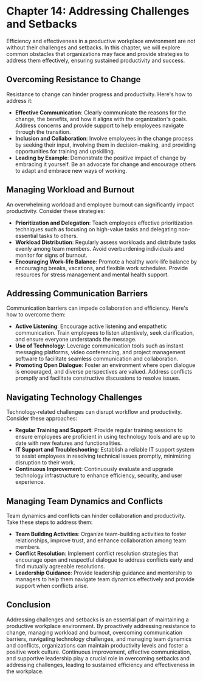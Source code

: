 Chapter 14: Addressing Challenges and Setbacks
==============================================

Efficiency and effectiveness in a productive workplace environment are not without their challenges and setbacks. In this chapter, we will explore common obstacles that organizations may face and provide strategies to address them effectively, ensuring sustained productivity and success.

Overcoming Resistance to Change
-------------------------------

Resistance to change can hinder progress and productivity. Here's how to address it:

* **Effective Communication**: Clearly communicate the reasons for the change, the benefits, and how it aligns with the organization's goals. Address concerns and provide support to help employees navigate through the transition.
* **Inclusion and Collaboration**: Involve employees in the change process by seeking their input, involving them in decision-making, and providing opportunities for training and upskilling.
* **Leading by Example**: Demonstrate the positive impact of change by embracing it yourself. Be an advocate for change and encourage others to adapt and embrace new ways of working.

Managing Workload and Burnout
-----------------------------

An overwhelming workload and employee burnout can significantly impact productivity. Consider these strategies:

* **Prioritization and Delegation**: Teach employees effective prioritization techniques such as focusing on high-value tasks and delegating non-essential tasks to others.
* **Workload Distribution**: Regularly assess workloads and distribute tasks evenly among team members. Avoid overburdening individuals and monitor for signs of burnout.
* **Encouraging Work-life Balance**: Promote a healthy work-life balance by encouraging breaks, vacations, and flexible work schedules. Provide resources for stress management and mental health support.

Addressing Communication Barriers
---------------------------------

Communication barriers can impede collaboration and efficiency. Here's how to overcome them:

* **Active Listening**: Encourage active listening and empathetic communication. Train employees to listen attentively, seek clarification, and ensure everyone understands the message.
* **Use of Technology**: Leverage communication tools such as instant messaging platforms, video conferencing, and project management software to facilitate seamless communication and collaboration.
* **Promoting Open Dialogue**: Foster an environment where open dialogue is encouraged, and diverse perspectives are valued. Address conflicts promptly and facilitate constructive discussions to resolve issues.

Navigating Technology Challenges
--------------------------------

Technology-related challenges can disrupt workflow and productivity. Consider these approaches:

* **Regular Training and Support**: Provide regular training sessions to ensure employees are proficient in using technology tools and are up to date with new features and functionalities.
* **IT Support and Troubleshooting**: Establish a reliable IT support system to assist employees in resolving technical issues promptly, minimizing disruption to their work.
* **Continuous Improvement**: Continuously evaluate and upgrade technology infrastructure to enhance efficiency, security, and user experience.

Managing Team Dynamics and Conflicts
------------------------------------

Team dynamics and conflicts can hinder collaboration and productivity. Take these steps to address them:

* **Team Building Activities**: Organize team-building activities to foster relationships, improve trust, and enhance collaboration among team members.
* **Conflict Resolution**: Implement conflict resolution strategies that encourage open and respectful dialogue to address conflicts early and find mutually agreeable resolutions.
* **Leadership Guidance**: Provide leadership guidance and mentorship to managers to help them navigate team dynamics effectively and provide support when conflicts arise.

Conclusion
----------

Addressing challenges and setbacks is an essential part of maintaining a productive workplace environment. By proactively addressing resistance to change, managing workload and burnout, overcoming communication barriers, navigating technology challenges, and managing team dynamics and conflicts, organizations can maintain productivity levels and foster a positive work culture. Continuous improvement, effective communication, and supportive leadership play a crucial role in overcoming setbacks and addressing challenges, leading to sustained efficiency and effectiveness in the workplace.
